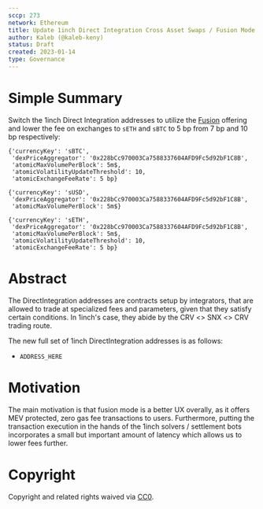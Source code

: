 ```yaml
---
sccp: 273
network: Ethereum
title: Update 1inch Direct Integration Cross Asset Swaps / Fusion Mode
author: Kaleb (@kaleb-keny)
status: Draft
created: 2023-01-14
type: Governance
---
```


# Simple Summary

Switch the 1inch Direct Integration addresses to utilize the [Fusion](https://1inch.io/fusion/) offering and lower the fee on exchanges to `sETH` and `sBTC` to 5 bp from 7 bp and 10 bp respectively:

```
{'currencyKey': 'sBTC',
 'dexPriceAggregator': '0x228bCc970003Ca7588337604AFD9Fc5d92bF1C8B',
 'atomicMaxVolumePerBlock': 5m$,
 'atomicVolatilityUpdateThreshold': 10,
 'atomicExchangeFeeRate': 5 bp}

{'currencyKey': 'sUSD',
 'dexPriceAggregator': '0x228bCc970003Ca7588337604AFD9Fc5d92bF1C8B',
 'atomicMaxVolumePerBlock': 5m$}

{'currencyKey': 'sETH',
 'dexPriceAggregator': '0x228bCc970003Ca7588337604AFD9Fc5d92bF1C8B',
 'atomicMaxVolumePerBlock': 5m$,
 'atomicVolatilityUpdateThreshold': 10,
 'atomicExchangeFeeRate': 5 bp}
```

# Abstract

The DirectIntegration addresses are contracts setup by integrators, that are allowed to trade at specialized fees and parameters, given that they satisfy certain conditions. In 1inch's case, they abide by the CRV <> SNX <> CRV trading route.

The new full set of 1inch DirectIntegration addresses is as follows:
-  `ADDRESS_HERE`

# Motivation

The main motivation is that fusion mode is a better UX overally, as it offers MEV protected, zero gas fee transactions to users. Furthermore, putting the transaction execution in the hands of the 1inch solvers / settlement bots incorporates a small but important amount of latency which allows us to lower fees further.

# Copyright

Copyright and related rights waived via [CC0](https://creativecommons.org/publicdomain/zero/1.0/).
